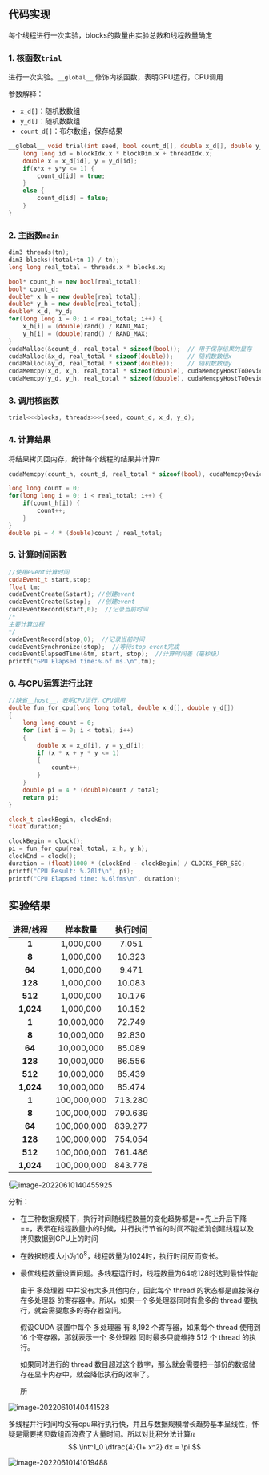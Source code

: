## 代码实现

每个线程进行一次实验，blocks的数量由实验总数和线程数量确定

### 1. 核函数`trial`

进行一次实验。`__global__` 修饰内核函数，表明GPU运行，CPU调用

参数解释：

- `x_d[]`：随机数数组
- `y_d[]`：随机数数组
- `count_d[]`：布尔数组，保存结果

```c++
__global__ void trial(int seed, bool count_d[], double x_d[], double y_d[]) {
    long long id = blockIdx.x * blockDim.x + threadIdx.x;
    double x = x_d[id], y = y_d[id];
    if(x*x + y*y <= 1) {
        count_d[id] = true;
    }
    else {
        count_d[id] = false;
    }
}
```

### 2. 主函数`main`

```c++
dim3 threads(tn);
dim3 blocks((total+tn-1) / tn);
long long real_total = threads.x * blocks.x;

bool* count_h = new bool[real_total];
bool* count_d;
double* x_h = new double[real_total];
double* y_h = new double[real_total];
double* x_d, *y_d;
for(long long i = 0; i < real_total; i++) {
    x_h[i] = (double)rand() / RAND_MAX;
    y_h[i] = (double)rand() / RAND_MAX;
}
cudaMalloc(&count_d, real_total * sizeof(bool));  // 用于保存结果的显存
cudaMalloc(&x_d, real_total * sizeof(double));    // 随机数数组x
cudaMalloc(&y_d, real_total * sizeof(double));    // 随机数数组y
cudaMemcpy(x_d, x_h, real_total * sizeof(double), cudaMemcpyHostToDevice);  // 拷贝随机数数组
cudaMemcpy(y_d, y_h, real_total * sizeof(double), cudaMemcpyHostToDevice);  // 拷贝
```

### 3. 调用核函数

```c++
trial<<<blocks, threads>>>(seed, count_d, x_d, y_d);
```

### 4. 计算结果

将结果拷贝回内存，统计每个线程的结果并计算$\pi$

```c++
cudaMemcpy(count_h, count_d, real_total * sizeof(bool), cudaMemcpyDeviceToHost);

long long count = 0;
for(long long i = 0; i < real_total; i++) {
    if(count_h[i]) {
        count++;
    }
}
double pi = 4 * (double)count / real_total;
```



### 5. 计算时间函数



```c++
//使用event计算时间
cudaEvent_t start,stop;
float tm;
cudaEventCreate(&start); //创建event
cudaEventCreate(&stop);  //创建event
cudaEventRecord(start,0);  //记录当前时间
/*
主要计算过程
*/
cudaEventRecord(stop,0);  //记录当前时间
cudaEventSynchronize(stop);  //等待stop event完成
cudaEventElapsedTime(&tm, start, stop);  //计算时间差（毫秒级）
printf("GPU Elapsed time:%.6f ms.\n",tm); 
```

### 6. 与CPU运算进行比较

```c++
//缺省__host__，表明CPU运行，CPU调用
double fun_for_cpu(long long total, double x_d[], double y_d[])
{
    long long count = 0;
    for (int i = 0; i < total; i++)
    {
        double x = x_d[i], y = y_d[i];
        if (x * x + y * y <= 1)
        {
            count++;
        }
    }
    double pi = 4 * (double)count / total;
    return pi;
}
```

```c++
clock_t clockBegin, clockEnd;
float duration;

clockBegin = clock();
pi = fun_for_cpu(real_total, x_h, y_h);
clockEnd = clock();
duration = (float)1000 * (clockEnd - clockBegin) / CLOCKS_PER_SEC;
printf("CPU Result: %.20lf\n", pi);
printf("CPU Elapsed time: %.6lfms\n", duration);
```

## 实验结果

| **进程**/线程 | **样本数量** | **执行时间** |
| :-----------: | :----------: | :----------: |
|     **1**     |  1,000,000   |    7.051     |
|     **8**     |  1,000,000   |    10.323    |
|    **64**     |  1,000,000   |    9.471     |
|    **128**    |  1,000,000   |    10.083    |
|    **512**    |  1,000,000   |    10.176    |
|   **1,024**   |  1,000,000   |    10.152    |
|     **1**     |  10,000,000  |    72.749    |
|     **8**     |  10,000,000  |    92.830    |
|    **64**     |  10,000,000  |    85.089    |
|    **128**    |  10,000,000  |    86.556    |
|    **512**    |  10,000,000  |    85.439    |
|   **1,024**   |  10,000,000  |    85.474    |
|     **1**     | 100,000,000  |   713.280    |
|     **8**     | 100,000,000  |   790.639    |
|    **64**     | 100,000,000  |   839.277    |
|    **128**    | 100,000,000  |   754.054    |
|    **512**    | 100,000,000  |   761.486    |
|   **1,024**   | 100,000,000  |   843.778    |

!![image-20220610140455925](https://s1.vika.cn/space/2022/06/10/a08d5c062696467abee1ea20d2691458)

分析：

- 在三种数据规模下，执行时间随线程数量的变化趋势都是==先上升后下降==，表示在线程数量小的时候，并行执行节省的时间不能抵消创建线程以及拷贝数据到GPU上的时间

- 在数据规模大小为$10^8$，线程数量为1024时，执行时间反而变长。

- 最优线程数量设置问题。多线程运行时，线程数量为64或128时达到最佳性能

  由于 多处理器 中并没有太多其他内存，因此每个 thread 的状态都是直接保存在多处理器 的寄存器中。所以，如果一个多处理器同时有愈多的 thread 要执行，就会需要愈多的寄存器空间。

  假设CUDA 装置中每个 多处理器 有 8,192 个寄存器，如果每个 thread 使用到16 个寄存器，那就表示一个 多处理器 同时最多只能维持 512 个 thread 的执行。

  如果同时进行的 thread 数目超过这个数字，那么就会需要把一部份的数据储存在显卡内存中，就会降低执行的效率了。

  所

![image-20220610140441528](https://s1.vika.cn/space/2022/06/10/6e7b752d3a8341b088c4f9f02f2fec49)

多线程并行时间均没有cpu串行执行快，并且与数据规模增长趋势基本呈线性，怀疑是需要拷贝数组而浪费了大量时间。所以对比积分法计算$\pi$
$$
\int^1_0 \dfrac{4}{1+ x^2} dx = \pi
$$


![image-20220610141019488](https://s1.vika.cn/space/2022/06/10/d818768a3df64d568e6690ebf36c0a3a)

